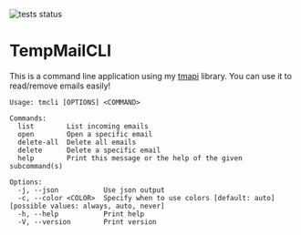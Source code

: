 ![tests status](https://github.com/doomed-neko/tmapi/workflows/Rust/badge.svg)

# TempMailCLI

This is a command line application using my [tmapi](https://github.com/doomed-neko/tmapi/) library.
You can use it to read/remove emails easily!

```
Usage: tmcli [OPTIONS] <COMMAND>

Commands:
  list        List incoming emails
  open        Open a specific email
  delete-all  Delete all emails
  delete      Delete a specific email
  help        Print this message or the help of the given subcommand(s)

Options:
  -j, --json           Use json output
  -c, --color <COLOR>  Specify when to use colors [default: auto] [possible values: always, auto, never]
  -h, --help           Print help
  -V, --version        Print version
```
